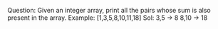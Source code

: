 Question:
Given an integer array, print all the pairs whose sum is also present in the array.
Example:
[1,3,5,8,10,11,18]
Sol: 
3,5 -> 8
8,10 -> 18